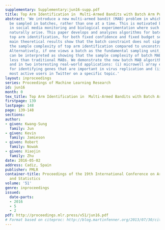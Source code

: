 ```yaml
---
supplementary: Supplementary:jun16-supp.pdf
title: Top Arm Identification in  Multi-Armed Bandits with Batch Arm Pulls
abstract: 'We introduce a new multi-armed bandit (MAB) problem in which arms must
  be sampled in batches, rather than one at a time. This is motivated by applications
  in social media monitoring and biological experimentation where such batch constraints
  naturally arise. This paper develops and analyzes algorithms for batch MABs and
  top arm identification, for both fixed confidence and fixed budget settings. Our
  main theoretical results show that the batch constraint does not significantly affect
  the sample complexity of top arm identification compared to unconstrained MAB algorithms.
  Alternatively, if one views a batch as the fundamental sampling unit, then the results
  can be interpreted as showing that the sample complexity of batch MABs can be significantly
  less than traditional MABs. We demonstrate the new batch MAB algorithms with simulations
  and in two interesting real-world applications: (i) microwell array experiments
  for identifying genes that are important in virus replication and (ii) finding the
  most active users in Twitter on a specific topic.'
layout: inproceedings
series: Proceedings of Machine Learning Research
id: jun16
month: 0
tex_title: Top Arm Identification in  Multi-Armed Bandits with Batch Arm Pulls
firstpage: 139
lastpage: 148
page: 139-148
sections: 
author:
- given: Kwang-Sung
  family: Jun
- given: Kevin
  family: Jamieson
- given: Robert
  family: Nowak
- given: Xiaojin
  family: Zhu
date: 2016-05-02
address: Cadiz, Spain
publisher: PMLR
container-title: Proceedings of the 19th International Conference on Artificial Intelligence
  and Statistics
volume: '51'
genre: inproceedings
issued:
  date-parts:
  - 2016
  - 5
  - 2
pdf: http://proceedings.mlr.press/v51/jun16.pdf
# Format based on citeproc: http://blog.martinfenner.org/2013/07/30/citeproc-yaml-for-bibliographies/
---
```

